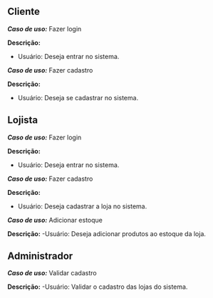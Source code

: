 ## Cliente

**_Caso de uso:_** Fazer login

**Descrição:**
- Usuário: Deseja entrar no sistema.

**_Caso de uso:_** Fazer cadastro

**Descrição:**
- Usuário: Deseja se cadastrar no sistema.

## Lojista

**_Caso de uso:_** Fazer login

**Descrição:**
- Usuário: Deseja entrar no sistema.

**_Caso de uso:_** Fazer cadastro

**Descrição:**
- Usuário: Deseja cadastrar a loja no sistema.

**_Caso de uso:_** Adicionar estoque

**Descrição:**
-Usuário: Deseja adicionar produtos ao estoque da loja.

## Administrador

**_Caso de uso:_** Validar cadastro

**Descrição:**
-Usuário: Validar o cadastro das lojas do sistema.
